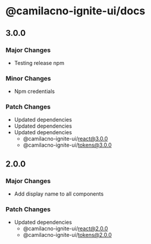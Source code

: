 # @camilacno-ignite-ui/docs

## 3.0.0

### Major Changes

- Testing release npm

### Minor Changes

- Npm credentials

### Patch Changes

- Updated dependencies
- Updated dependencies
- Updated dependencies
  - @camilacno-ignite-ui/react@3.0.0
  - @camilacno-ignite-ui/tokens@3.0.0

## 2.0.0

### Major Changes

- Add display name to all components

### Patch Changes

- Updated dependencies
  - @camilacno-ignite-ui/react@2.0.0
  - @camilacno-ignite-ui/tokens@2.0.0
